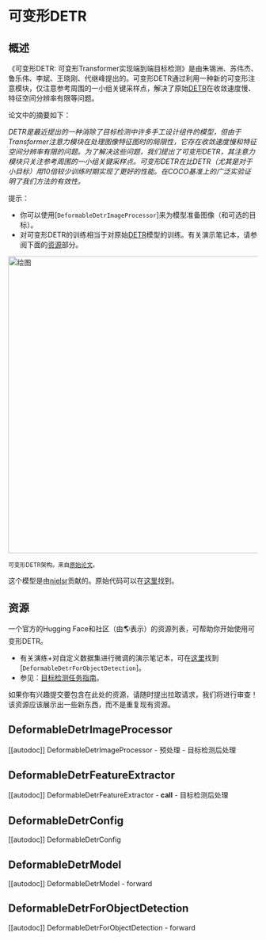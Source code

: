 <!--版权所有2022 The HuggingFace Team。保留所有权利。

根据Apache License，Version 2.0（“许可证”）获得许可；除非遵守许可，否则不得使用此文件。你可以在以下位置获得许可证的副本：

http://www.apache.org/licenses/LICENSE-2.0

除非适用法律要求或书面同意，根据许可证分发的软件基础上，“按原样”分发，不附带任何明示或暗示的保证或条件。有关许可的特定语言，请参阅许可的特定语言。

⚠请注意，此文件使用Markdown格式，但包含我们文档生成器（类似于MDX）的特定语法，你的Markdown查看器可能无法正确呈现。

-->

# 可变形DETR

## 概述

《可变形DETR: 可变形Transformer实现端到端目标检测》是由朱锡洲、苏伟杰、鲁乐伟、李斌、王晓刚、代继峰提出的。可变形DETR通过利用一种新的可变形注意模块，仅注意参考周围的一小组关键采样点，解决了原始[DETR](detr)在收敛速度慢、特征空间分辨率有限等问题。

论文中的摘要如下：

*DETR是最近提出的一种消除了目标检测中许多手工设计组件的模型，但由于Transformer注意力模块在处理图像特征图时的局限性，它存在收敛速度慢和特征空间分辨率有限的问题。为了解决这些问题，我们提出了可变形DETR，其注意力模块只关注参考周围的一小组关键采样点。可变形DETR在比DETR（尤其是对于小目标）用10倍较少训练时期实现了更好的性能。在COCO基准上的广泛实验证明了我们方法的有效性。*

提示：

- 你可以使用[`DeformableDetrImageProcessor`]来为模型准备图像（和可选的目标）。
- 对可变形DETR的训练相当于对原始[DETR](detr)模型的训练。有关演示笔记本，请参阅下面的[资源](#resources)部分。

<img src="https://huggingface.co/datasets/huggingface/documentation-images/resolve/main/deformable_detr_architecture.png"
alt="绘图" width="600"/>

<small> 可变形DETR架构。来自<a href="https://arxiv.org/abs/2010.04159">原始论文</a>。</small>

这个模型是由[nielsr](https://huggingface.co/nielsr)贡献的。原始代码可以在[这里](https://github.com/fundamentalvision/Deformable-DETR)找到。

## 资源

一个官方的Hugging Face和社区（由🌎表示）的资源列表，可帮助你开始使用可变形DETR。

<PipelineTag pipeline="object-detection"/>

- 有关演练+对自定义数据集进行微调的演示笔记本，可在[这里](https://github.com/NielsRogge/Transformers-Tutorials/tree/master/Deformable-DETR)找到[`DeformableDetrForObjectDetection`]。
- 参见：[目标检测任务指南](../tasks/object_detection)。

如果你有兴趣提交要包含在此处的资源，请随时提出拉取请求，我们将进行审查！该资源应该展示出一些新东西，而不是重复现有资源。

## DeformableDetrImageProcessor

[[autodoc]] DeformableDetrImageProcessor
    - 预处理
    - 目标检测后处理

## DeformableDetrFeatureExtractor

[[autodoc]] DeformableDetrFeatureExtractor
    - __call__
    - 目标检测后处理

## DeformableDetrConfig

[[autodoc]] DeformableDetrConfig

## DeformableDetrModel

[[autodoc]] DeformableDetrModel
    - forward

## DeformableDetrForObjectDetection

[[autodoc]] DeformableDetrForObjectDetection
    - forward